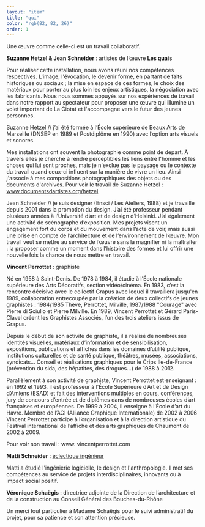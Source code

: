 ```yaml
---
layout: "item"
title: "qui"
color: "rgb(82, 82, 26)"
order: 1
---
```


Une œuvre comme celle-ci est un travail collaboratif.

**Suzanne Hetzel & Jean Schneider** : artistes de l’œuvre **Les quais**

Pour réaliser cette installation, nous avons réuni nos compétences respectives. L'image, l'évocation, le devenir forme, en partant de faits historiques ou sociaux ; la mise en espace de ces formes, le choix des matériaux pour porter au plus loin les enjeux artistiques, la négociation avec les fabricants. Nous nous sommes appuyés sur nos expériences de travail dans notre rapport au spectateur pour proposer une œuvre qui illumine un volet important de La Ciotat et l'accompagne vers le futur des jeunes personnes.

Suzanne Hetzel // j’ai été formée à l’École supérieure de Beaux Arts de Marseille (DNSEP en 1989 et Postdiplôme en 1990) avec l’option arts visuels et sonores.

Mes installations ont souvent la photographie comme point de départ. À travers elles je cherche à rendre perceptibles les liens entre l'homme et les choses qui lui sont proches, mais je n'exclue pas le paysage ou le contexte du travail quand ceux-ci influent sur la manière de vivre un lieu. Ainsi j'associe à mes compositions photographiques des objets ou des documents d'archives.
Pour voir le travail de Suzanne Hetzel : www.documentsdartistes.org/hetzel

Jean Schneider // je suis designer (Ensci / Les Ateliers, 1988) et je travaille depuis 2001 dans la promotion du design.
J’ai été professeur pendant plusieurs années à l’Université d’art et de design d’Helsinki.
J’ai également une activité de scénographe d’exposition. Mes projets visent un engagement fort du corps et du mouvement dans l’acte de voir, mais aussi une prise en compte de l’architecture et de l’environnement de l’œuvre. Mon travail veut se mettre au service de l’œuvre sans la magnifier ni la maltraiter : la proposer comme un moment dans l’histoire des formes et lui offrir une nouvelle fois la chance de nous mettre en travail.

**Vincent Perrottet** : graphiste

Né en 1958 à Saint-Denis. De 1978 à 1984, il étudie à l'École nationale supérieure  des Arts Décoratifs, section vidéo/cinéma.
En 1983, c’est la rencontre décisive avec le collectif Grapus avec lequel il travaillera jusqu'en 1989, collaboration entrecoupée par la création de deux collectifs de jeunes graphistes : 1984/1985 Thève, Perrottet, Milville, 1987/1988 "Courage" avec Pierre di Sciullo et Pierre Milville.
En 1989, Vincent Perrottet et Gérard Paris-Clavel créent les Graphistes Associés, l’un des trois ateliers issus de Grapus.

Depuis le début de son activité de graphiste, il a réalisé de nombreuses identités visuelles, matériaux d’information et de sensibilisation, expositions, publications et affiches dans les domaines d’utilité publique, institutions culturelles et de santé publique, théâtres, musées, associations, syndicats... Conseil et réalisations graphiques pour le Crips Île-de-France (prévention du sida, des hépatites, des drogues...) de 1988 à 2012.

Parallèlement à son activité de graphiste, Vincent Perrottet est enseignant :
en 1992 et 1993, il est professeur à l’École Supérieure d’Art et de Design d’Amiens (ESAD) et fait des interventions multiples en cours, conférences, jury de concours d’entrée et de diplômes dans de nombreuses écoles d’art françaises et européennes.
De 1999 à 2004, il enseigne à l’École d’art du Havre.
Membre de l’AGI (Alliance Graphique Internationale) de 2002 à 2006
Vincent Perrottet participe à l’organisation et à la direction artistique du Festival international de l’affiche et des arts graphiques de Chaumont de 2002 à 2009.

Pour voir son travail : www. vincentperrottet.com


**Matti Schneider** : [éclectique ingénieur](http://mattischneider.fr)

Matti a étudié l'ingénierie logicielle, le design et l'anthropologie. Il met ses compétences au service de projets interdisciplinaires, innovants ou à impact social positif.


**Véronique Schaëgis** : directrice adjointe de la Direction de l’architecture et de la construction au Conseil Général des Bouches-du-Rhône

Un merci tout particulier à Madame Schaëgis pour le suivi administratif du projet, pour sa patience et son attention précieuse.
